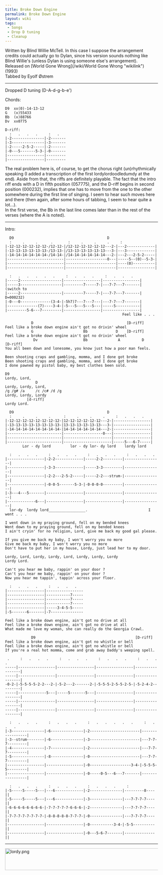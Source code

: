 ```yaml
---
title: Broke Down Engine
permalink: Broke Down Engine
layout: wiki
tags:
 - Songs
 - Drop D tuning
 - Cleanup
---
```


Written by Blind Willie McTell. In this case I suppose the arrangement
credits could actually go to Dylan, since his version sounds nothing
like Blind Willie's (unless Dylan is using someone else's
arrangement).  
Released on [World Gone Wrong](/wiki/World Gone Wrong "wikilink") (1993)  
Tabbed by Eyolf Østrem

* * * * *

Dropped D tuning (D-A-d-g-b-e')

Chords:

    D9  xx(0)-14-13-12
    G   (x)55433
    Bb  (x)88766
    Dv  xx0775

    D-riff:
      :   .   .   .     :   .
    |-2---------------|-2-------
    |-3---------------|-3-------
    |-2-----2-5-2-----|-2-------
    |-0---5-------5-3-|-0-------
    |-----------------|---------
    |-----------------|---------

The real problem here is, of course, to get the chorus right
(un)rhythmically speaking (I added a transcription of the first
lordylordoodledumdy at the end). Aside from that, the riffs are
definitely playable. The fact that the intro riff ends with a D in fifth
position (057775), and the D-riff begins in second position (000232),
implies that one has to move from the one to the other somewhere during
the first line of singing. I seem to hear such moves here and there
(then again, after some hours of tabbing, I seem to hear quite a
lot...).  
In the first verse, the Bb in the last line comes later than in the rest
of the verses (where the A is noted).

* * * * *

Intro:

      D9                                           D
      :     .     .      .       :     .     .     .     :
    |-12-12-12-12-12-12-/12-12-|/12-12-12-12-12-12---2-|---2-------------|
    |-13-13-13-13-13-13-/13-13-|/13-13-13-13-13-13---3-|---3-------------|
    |-14-14-14-14-14-14-/14-14-|/14-14-14-14-14-14---2-|---2---2-5-2-----|
    |--------------------------|-------------------0---|-----5--(0)--5-3-|
    |--------------------------|-----------------------|----(0)----------|
    |--------------------------|-----------------------|-----------------|

      :   .   .   .   .   .     :   .   .   .     :   .   .   .
    |-----2-------------------|-----------------|-----------------|
    |-----3-------------------|---------7-----7-|---7-7---7-------| (switch to
    |-----2-------------------|---------7-----7-|---7-7---7-------| D=000232)
    |-0---0--------------(3-4-|-5h7)7---7---7---|---7-7---7-------|
    |--------------(7)----3-4-|-5---5---5---5---|-----5-----------|
    |---------5-6---7---------|-----------------|-----------------|
                                                          Feel like . . .

                D                                           [D-riff]
    Feel like a broke down engine ain't got no drivin' wheel
                G                       Bb             D    [D-riff]
    Feel like a broke down engine ain't got no drivin' wheel
                 Dv                     Bb              A          D    [D-riff]
    You all been down and lonesome, you know just how a poor man feels.

    Been shooting craps and gambling, momma, and I done got broke
    Been shooting craps and gambling, momma, and I done got broke
    I done pawned my pistol baby, my best clothes been sold.

    D9
    Lordy, Lord,
                  D
    Lordy, Lordy, Lord,
    /g /g# /a     /c /c# /d /g
    Lordy, Lordy, Lordy
              [d-riff]
    Lordy Lord.

      D9                                           D
      :     .     .     .      :     .     .     .     :   .   .   .
    |-12-12-12-12-12-12-12-12-|12-12-12-12-12-12---2-|-----------------|
    |-13-13-13-13-13-13-13-13-|13-13-13-13-13-13---3-|-----------------|
    |-14-14-14-14-14-14-14-14-|14-14-14-14-14-14---2-|-----------------|
    |-------------------------|------------------0---|-----------------|
    |-------------------------|----------------------|-----------------|
    |-------------------------|----------------------|-----5---6-7-----|
            Lor - dy lord         lor - dy lor- dy lord    lordy lord

      :   .   .   .     :   .   .   .     :   .   .   .     :   .   .   .
    |-----------------|-2-2-------------|-----2-2---------|-----------------|
    |-----------------|-3-3-------------|-----3-3---------|-----------------|
    |-----------------|-2-2---2-5-2-----|-----2-2---strum-|-----------------|
    |-----------------|-0-0-5-------5-3-|-0-0-0-0---------|-----------------|
    |-3---4---5-------|-----------------|-----------------|-----------------|
    |-------------6---|-----------------|-----------------|-----------------|
      lor-dy  lordy lord_________________.                            I went . . .

    I went down in my praying ground, fell on my bended knees
    Went down to my praying ground, fell on my bended knees
    I ain't cryin' for no religion, Lord, give me back my good gal please.

    If you give me back my baby, I won't worry you no more
    Give me back my baby, I won't worry you no more
    Don't have to put her in my house, Lordy, just lead her to my door.

    Lordy, Lord, Lordy, Lordy, Lord, Lordy, Lordy, Lordy
    Lordy Lord.

    Can't you hear me baby, rappin' on your door ?
    Can't you hear me baby, rappin' on your door ?
    Now you hear me tappin', tappin' across your floor.

      :   .   .   .     :   .   .   .
    |-----------------|-----------------
    |-----------------|-----------7-----
    |-----------------|-----------7-----
    |-----------------|-----------7-----
    |-----------------|-----3-4-5-5-----
    |-5-------6-------|-7---------------

    Feel like a broke down engine, ain't got no drive at all
    Feel like a broke down engine, ain't got no drive at all
    What made me love my woman, she can really do the Georgia Crawl.

                D9                                              [D-riff]
    Feel like a broke down engine, ain't got no whistle or bell
    Feel like a broke down engine, ain't got no whistle or bell
    If you're a real hot momma, come and grab away Daddy's weeping spell.

     .     :   .   .   .     :   .   .   .     :   .   .   .     :   .   .   .
    -----|-----------------|-----------------|-----------------|-----------------|
    -----|-----------------|-----------------|-----------------|-----------------|
    -0-2-|-5-5-5-5-2-2---2-|-5-2---2-------2-|-5-5-5-2-5-5-2-5-|-5-2-4-2---------|
    -----|-------------5---|-----5-------5---|-----------------|-----------------|
    -----|-----------------|-----------------|-----------------|-----------------|
    -----|-----------------|-----------------|-----------------|-----------------|

      :   .   .   .     :   .   .   .     :   .   .   .   .   .     :   .   .   .
    |-3---------------|-6---------------|-2-----------------------|-----------------|
    |-3--strum--------|-6---------------|-3-----------------------|---7-7-7---------|
    |-4---------------|-7---------------|-2-----------------------|---7-7-7---------|
    |-5---------------|-8---------------|-0-----------------------|---7-7-7---------|
    |-----------------|-----------------|-0-------------------3-4-|-5-5-5-5---------|
    |-----------------|-----------------|-0-----0-5---6---7-------|-----------------|

      :   .   .   .     :   .   .   .     :   .   .   .     :
    |-5-----5-----5---|---6-------------|-2---------------|---------8----||
    |-5-----5-----5---|---6-------------|-3---------------|---7-7-7-7----||
    |-6-6-6-6-6-6-6-6-|-7-7-7-7-7-6-6-6-|-2---------------|---7-7-7-7----||
    |-7-7-7-7-7-7-7-7-|-8-8-8-8-8-7-7-7-|-0---------------|---7-7-7-7----||
    |-----------------|-----------------|-0-----------3-4-|-5-5----------||
    |-----------------|-----------------|-0---5-6-7-------|--------------||

* * * * *

<img src="../graphics/lordy.png" alt="lordy.png" width="600" height="72">
